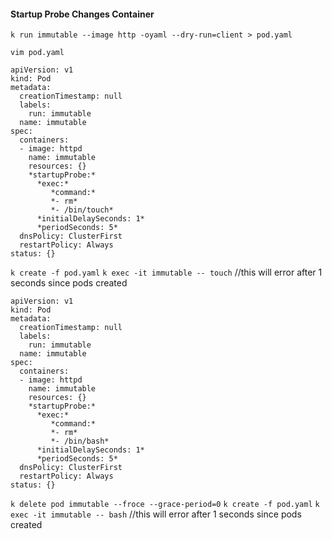 #### Startup Probe Changes Container

`k run immutable --image http -oyaml --dry-run=client > pod.yaml`

`vim pod.yaml`

```
apiVersion: v1
kind: Pod
metadata:
  creationTimestamp: null
  labels:
    run: immutable
  name: immutable
spec:
  containers:
  - image: httpd
    name: immutable
    resources: {}
    *startupProbe:*
      *exec:*
         *command:*
         *- rm*
         *- /bin/touch*
      *initialDelaySeconds: 1*
      *periodSeconds: 5*
  dnsPolicy: ClusterFirst
  restartPolicy: Always
status: {}
```

`k create -f pod.yaml`
`k exec -it immutable -- touch` //this will error after 1 seconds since pods created

```
apiVersion: v1
kind: Pod
metadata:
  creationTimestamp: null
  labels:
    run: immutable
  name: immutable
spec:
  containers:
  - image: httpd
    name: immutable
    resources: {}
    *startupProbe:*
      *exec:*
         *command:*
         *- rm*
         *- /bin/bash*
      *initialDelaySeconds: 1*
      *periodSeconds: 5*
  dnsPolicy: ClusterFirst
  restartPolicy: Always
status: {}
```

`k delete pod immutable --froce --grace-period=0`
`k create -f pod.yaml`
`k exec -it immutable -- bash` //this will error after 1 seconds since pods created

